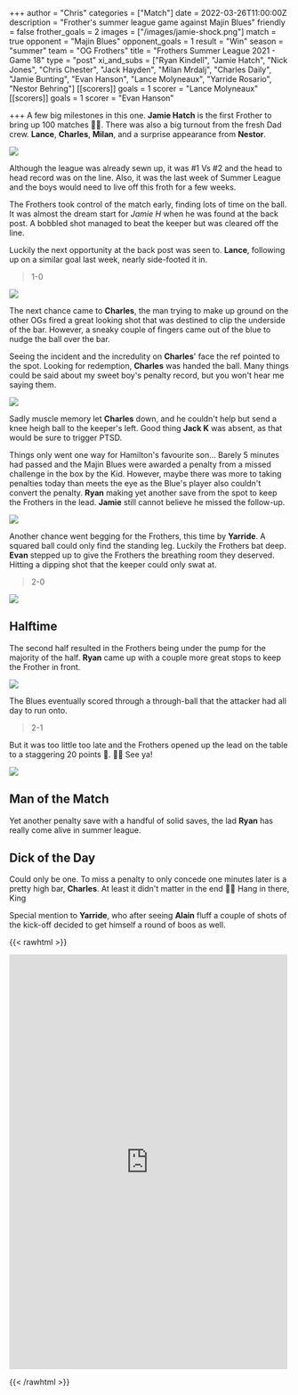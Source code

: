 +++
author = "Chris"
categories = ["Match"]
date = 2022-03-26T11:00:00Z
description = "Frother's summer league game against Majin Blues"
friendly = false
frother_goals = 2
images = ["/images/jamie-shock.png"]
match = true
opponent = "Majin Blues"
opponent_goals = 1
result = "Win"
season = "summer"
team = "OG Frothers"
title = "Frothers Summer League 2021 - Game 18"
type = "post"
xi_and_subs = ["Ryan Kindell", "Jamie Hatch", "Nick Jones", "Chris Chester", "Jack Hayden", "Milan Mrdalj", "Charles Daily", "Jamie Bunting", "Evan Hanson", "Lance Molyneaux", "Yarride Rosario", "Nestor Behring"]
[[scorers]]
goals = 1
scorer = "Lance Molyneaux"
[[scorers]]
goals = 1
scorer = "Evan Hanson"

+++
A few big milestones in this one. **Jamie Hatch** is the first Frother to bring up 100 matches 🙌🙌. There was also a big turnout from the fresh Dad crew. **Lance**, **Charles**, **Milan**, and a surprise appearance from **Nestor**.

![](/images/277004718_3627564620803150_8303688549156202983_n.jpg)

Although the league was already sewn up, it was #1 Vs #2 and the head to head record was on the line. Also, it was the last week of Summer League and the boys would need to live off this froth for a few weeks.

The Frothers took control of the match early, finding lots of time on the ball. It was almost the dream start for _Jamie H_ when he was found at the back post. A bobbled shot managed to beat the keeper but was cleared off the line.

Luckily the next opportunity at the back post was seen to. **Lance**, following up on a similar goal last week, nearly side-footed it in.

> 1-0

![](/images/276299954_3627562820803330_7592711867242648911_n.jpg)

The next chance came to **Charles**, the man trying to make up ground on the other OGs fired a great looking shot that was destined to clip the underside of the bar. However, a sneaky couple of fingers came out of the blue to nudge the ball over the bar.

Seeing the incident and the incredulity on **Charles**' face the ref pointed to the spot. Looking for redemption, **Charles** was handed the ball. Many things could be said about my sweet boy's penalty record, but you won't hear me saying them.

![](/images/277000453_3627566720802940_5603503773195073335_n.jpg)

Sadly muscle memory let **Charles** down, and he couldn't help but send a knee heigh ball to the keeper's left. Good thing **Jack K** was absent, as that would be sure to trigger PTSD.

Things only went one way for Hamilton's favourite son... Barely 5 minutes had passed and the Majin Blues were awarded a penalty from a missed challenge in the box by the Kid. However, maybe there was more to taking penalties today than meets the eye as the Blue's player also couldn't convert the penalty. **Ryan** making yet another save from the spot to keep the Frothers in the lead. **Jamie** still cannot believe he missed the follow-up.

![](/images/277173907_3627564984136447_2447524762809463227_n.jpg)

Another chance went begging for the Frothers, this time by **Yarride**. A squared ball could only find the standing leg. Luckily the Frothers bat deep. **Evan** stepped up to give the Frothers the breathing room they deserved. Hitting a dipping shot that the keeper could only swat at.

> 2-0

![](/images/277000934_3627562957469983_988470858776516093_n.jpg)

## Halftime

The second half resulted in the Frothers being under the pump for the majority of the half. **Ryan** came up with a couple more great stops to keep the Frother in front.

![](/images/277107143_3627562854136660_4863541436445677158_n-1.jpg)

The Blues eventually scored through a through-ball that the attacker had all day to run onto.

> 2-1

But it was too little too late and the Frothers opened up the lead on the table to a staggering 20 points 🤯. 👋👋 See ya!

![](/images/276246280_3627568134136132_8902907733177749763_n.jpg)

## Man of the Match

Yet another penalty save with a handful of solid saves, the lad **Ryan** has really come alive in summer league.

## Dick of the Day

Could only be one. To miss a penalty to only concede one minutes later is a pretty high bar, **Charles**. At least it didn't matter in the end 🤷‍♀️ Hang in there, King

Special mention to **Yarride**, who after seeing **Alain** fluff a couple of shots of the kick-off decided to get himself a round of boos as well.

{{< rawhtml >}} <div class="row"><iframe src="https://www.facebook.com/plugins/post.php?href=https%3A%2F%2Fwww.facebook.com%2FNZSundayFootball%2Fposts%2F3627568807469398&show_text=true&width=500" width="500" height="745" style="border:none;overflow:hidden" scrolling="no" frameborder="0" allowfullscreen="true" allow="autoplay; clipboard-write; encrypted-media; picture-in-picture; web-share"></iframe></div>

{{< /rawhtml >}}